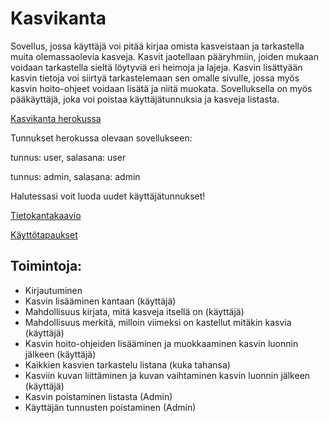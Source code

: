 # Kasvikanta
Sovellus, jossa käyttäjä voi pitää kirjaa omista kasveistaan ja tarkastella muita olemassaolevia kasveja.
Kasvit jaotellaan pääryhmiin, joiden mukaan voidaan tarkastella sieltä löytyviä eri heimoja ja lajeja. 
Kasvin lisättyään kasvin tietoja voi siirtyä tarkastelemaan sen omalle sivulle, jossa myös kasvin
hoito-ohjeet voidaan lisätä ja niitä muokata. Sovelluksella on myös pääkäyttäjä, joka voi poistaa
käyttäjätunnuksia ja kasveja listasta. 

[Kasvikanta herokussa](https://kasvikanta.herokuapp.com/)

Tunnukset herokussa olevaan sovellukseen:

tunnus: user, salasana: user

tunnus: admin, salasana: admin

Halutessasi voit luoda uudet käyttäjätunnukset!

[Tietokantakaavio](https://github.com/ArttuJanhunen/Kasvikanta/blob/master/documentation/Tietokantakaavio.png)

[Käyttötapaukset](https://github.com/ArttuJanhunen/Kasvikanta/blob/master/documentation/kayttotapaukset.md)

##  Toimintoja:

* Kirjautuminen  
* Kasvin lisääminen kantaan (käyttäjä)  
* Mahdollisuus kirjata, mitä kasveja itsellä on (käyttäjä)
* Mahdollisuus merkitä, milloin viimeksi on kastellut mitäkin kasvia (käyttäjä)
* Kasvin hoito-ohjeiden lisääminen ja muokkaaminen kasvin luonnin jälkeen (käyttäjä)
* Kaikkien kasvien tarkastelu listana (kuka tahansa)
* Kasviin kuvan liittäminen ja kuvan vaihtaminen kasvin luonnin jälkeen (käyttäjä)
* Kasvin poistaminen listasta (Admin)
* Käyttäjän tunnusten poistaminen (Admin)
